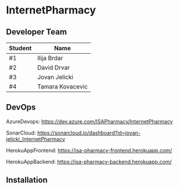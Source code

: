 # InternetPharmacy

## Developer Team
Student| Name
---|---
#1 | Ilija Brdar
#2 | David Drvar
#3 | Jovan Jelicki
#4 | Tamara Kovacevic

## DevOps 
AzureDevops: https://dev.azure.com/ISAPharmacy/InternetPharmacy

SonarCloud: https://sonarcloud.io/dashboard?id=jovan-jelicki_InternetPharmacy

HerokuAppFrontend: https://isa-pharmacy-frontend.herokuapp.com/

HerokuAppBackend: https://isa-pharmacy-backend.herokuapp.com/

## Installation
